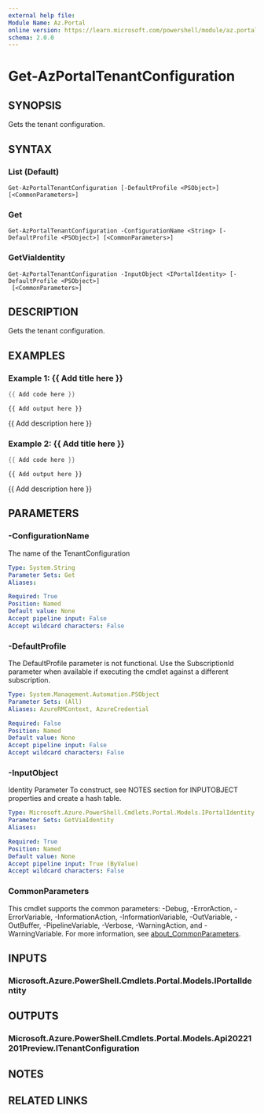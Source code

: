 ```yaml
---
external help file:
Module Name: Az.Portal
online version: https://learn.microsoft.com/powershell/module/az.portal/get-azportaltenantconfiguration
schema: 2.0.0
---
```


# Get-AzPortalTenantConfiguration

## SYNOPSIS
Gets the tenant configuration.

## SYNTAX

### List (Default)
```
Get-AzPortalTenantConfiguration [-DefaultProfile <PSObject>] [<CommonParameters>]
```

### Get
```
Get-AzPortalTenantConfiguration -ConfigurationName <String> [-DefaultProfile <PSObject>] [<CommonParameters>]
```

### GetViaIdentity
```
Get-AzPortalTenantConfiguration -InputObject <IPortalIdentity> [-DefaultProfile <PSObject>]
 [<CommonParameters>]
```

## DESCRIPTION
Gets the tenant configuration.

## EXAMPLES

### Example 1: {{ Add title here }}
```powershell
{{ Add code here }}
```

```output
{{ Add output here }}
```

{{ Add description here }}

### Example 2: {{ Add title here }}
```powershell
{{ Add code here }}
```

```output
{{ Add output here }}
```

{{ Add description here }}

## PARAMETERS

### -ConfigurationName
The name of the TenantConfiguration

```yaml
Type: System.String
Parameter Sets: Get
Aliases:

Required: True
Position: Named
Default value: None
Accept pipeline input: False
Accept wildcard characters: False
```

### -DefaultProfile
The DefaultProfile parameter is not functional.
Use the SubscriptionId parameter when available if executing the cmdlet against a different subscription.

```yaml
Type: System.Management.Automation.PSObject
Parameter Sets: (All)
Aliases: AzureRMContext, AzureCredential

Required: False
Position: Named
Default value: None
Accept pipeline input: False
Accept wildcard characters: False
```

### -InputObject
Identity Parameter
To construct, see NOTES section for INPUTOBJECT properties and create a hash table.

```yaml
Type: Microsoft.Azure.PowerShell.Cmdlets.Portal.Models.IPortalIdentity
Parameter Sets: GetViaIdentity
Aliases:

Required: True
Position: Named
Default value: None
Accept pipeline input: True (ByValue)
Accept wildcard characters: False
```

### CommonParameters
This cmdlet supports the common parameters: -Debug, -ErrorAction, -ErrorVariable, -InformationAction, -InformationVariable, -OutVariable, -OutBuffer, -PipelineVariable, -Verbose, -WarningAction, and -WarningVariable. For more information, see [about_CommonParameters](http://go.microsoft.com/fwlink/?LinkID=113216).

## INPUTS

### Microsoft.Azure.PowerShell.Cmdlets.Portal.Models.IPortalIdentity

## OUTPUTS

### Microsoft.Azure.PowerShell.Cmdlets.Portal.Models.Api20221201Preview.ITenantConfiguration

## NOTES

## RELATED LINKS

